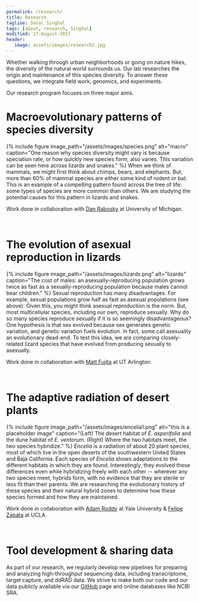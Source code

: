 ```yaml
---
permalink: /research/
title: Research
tagline: Sonal Singhal
tags: [about, research, Singhal]
modified: 27-August-2017
header:
   image: assets/images/research2.jpg
---
```


Whether walking through urban neighborhoods or going on nature hikes, the diversity of the natural world surrounds us. Our lab researches the origin and maintenance of this species diversity. To answer these questions, we integrate field work, genomics, and experiments.

Our research program focuses on three major aims.

# Macroevolutionary patterns of species diversity
{% include figure image_path="/assets/images/species.png" alt="macro" caption="One reason why species diversity might vary is because speciation rate, or how quickly new species form, also varies. This variation can be seen here across lizards and snakes." %}
When we think of mammals, we might first think about chimps, bears, and elephants. But, more than 60% of mammal species are either some kind of rodent or bat. This is an example of a compelling pattern found across the tree of life: some types of species are more common than others. We are studying the potential causes for this pattern in lizards and snakes.

Work done in collaboration with [Dan Rabosky](http://www.raboskylab.org/) at University of Michigan.

<br>

# The evolution of asexual reproduction in lizards
{% include figure image_path="/assets/images/lizards.png" alt="lizards" caption="The cost of males: an asexually-reproducing population grows twice as fast as a sexually-reproducing population because males cannot bear children." %}
Sexual reproduction has many disadvantages. For example, sexual populations grow half as fast as asexual populations (see above). Given this, you might think asexual reproduction is the norm. But, most multicellular species, including our own, reproduce sexually. Why do so many species reproduce sexually if it is so seemingly disadvantageous? One hypothesis is that sex evolved because sex generates genetic variation, and genetic variation fuels evolution. In fact, some call asexuality an evolutionary dead-end. To test this idea, we are comparing closely-related lizard species that have evolved from producing sexually to asexually.

Work done in collaboration with [Matt Fujita](https://fujitalab.com/) at UT Arlington.

<br>

# The adaptive radiation of desert plants
{% include figure image_path="/assets/images/encelia1.png" alt="this is a placeholder image" caption="(Left) The desert habitat of _E. asperifolia_ and the dune habitat of _E. ventorum_. (Right) Where the two habitats meet, the two species hybridize." %}
_Encelia_ is a radiation of about 20 plant species, most of which live in the open deserts of the southwestern United States and Baja California. Each species of _Encelia_ shows adaptations to the different habitats in which they are found. Interestingly, they evolved these differences even while hybridizing freely with each other -- wherever any two species meet, hybrids form, with no evidence that they are sterile or less fit than their parents. We are researching the evolutionary history of these species and their natural hybrid zones to determine how these species formed and how they are maintained.

Work done in collaboration with [Adam Roddy](http://www.adamroddy.com/) at Yale University & [Felipe Zapata](http://zapatalab.org/) at UCLA.

<br>

# Tool development & sharing data
As part of our research, we regularly develop new pipelines for preparing and analyzing high-throughput sequencing data, including transcriptome, target capture, and ddRAD data. We strive to make both our code and our data publicly available via our [GitHub](https://github.com/singhal?tab=repositories) page and online databases like NCBI SRA.